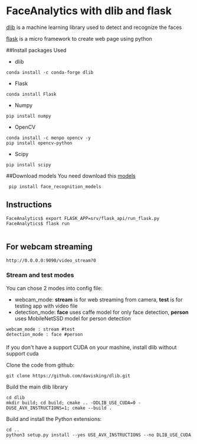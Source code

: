 # FaceAnalytics with dlib and flask
[dlib](http://dlib.net/) is a machine learning library used to detect and recognize the faces

[flask](http://flask.pocoo.org/) is a micro framework to create web page using python

##Install packages Used
* dlib
```
conda install -c conda-forge dlib
```


* Flask
```
conda install Flask
```

* Numpy
```
pip install numpy
```

* OpenCV
```
conda install -c menpo opencv -y
pip install opencv-python
```

* Scipy
```
pip install scipy
```

##Download models
You need download this [models](https://drive.google.com/drive/folders/1PO1zneiefNjcNdf9PZz-2Y2a7ns8umxe?usp=sharing)
```
 pip install face_recognition_models
```

## Instructions
```
FaceAnalytics$ export FLASK_APP=srv/flask_api/run_flask.py
FaceAnalytics$ flask run
 
```

## For webcam streaming
```
http://0.0.0.0:9090/video_stream?0
```

### Stream and test modes
You can chose 2 modes into config file:
- webcam_mode: 
<b>stream</b> is for web streaming from camera, 
<b>test</b> is for testing app with video file
- detection_mode: 
<b>face</b> uses caffe model for only face detection, 
<b>person</b> uses MobileNetSSD model for person detection
```
webcam_mode : stream #test
detection_mode : face #person
```
####

If you don't have a support CUDA on your mashine, install dlib without support cuda

Clone the code from github:
```
git clone https://github.com/davisking/dlib.git
```
Build the main dlib library
```
cd dlib
mkdir build; cd build; cmake .. -DDLIB_USE_CUDA=0 -DUSE_AVX_INSTRUCTIONS=1; cmake --build .
```
Build and install the Python extensions:
```
cd ..
python3 setup.py install --yes USE_AVX_INSTRUCTIONS --no DLIB_USE_CUDA
```